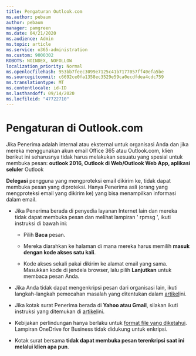 ```yaml
---
title: Pengaturan Outlook.com
ms.author: pebaum
author: pebaum
manager: pamgreen
ms.date: 04/21/2020
ms.audience: Admin
ms.topic: article
ms.service: o365-administration
ms.custom: 9000302
ROBOTS: NOINDEX, NOFOLLOW
localization_priority: Normal
ms.openlocfilehash: 953bb7feec3099e7125c41b7177057ff40efa5be
ms.sourcegitcommit: c6692ce0fa1358ec3529e59ca0ecdfdea4cdc759
ms.translationtype: MT
ms.contentlocale: id-ID
ms.lasthandoff: 09/14/2020
ms.locfileid: "47722710"
---
```

# <a name="settings-in-outlookcom"></a>Pengaturan di Outlook.com

Jika Penerima adalah internal atau eksternal untuk organisasi Anda dan jika mereka menggunakan akun email Office 365 atau Outlook.com, klien berikut ini seharusnya tidak harus melakukan sesuatu yang spesial untuk membuka pesan: **outlook 2016, Outlook di Web/Outlook Web App, aplikasi seluler** Outlook

**Delegasi** pengguna yang mengproteksi email dikirim ke, tidak dapat membuka pesan yang diproteksi. Hanya Penerima asli (orang yang mengproteksi email yang dikirim ke) yang bisa menampilkan informasi dalam email.

- Jika Penerima berada di penyedia layanan Internet lain dan mereka &nbsp; tidak dapat membuka pesan dan melihat lampiran ' rpmsg ', ikuti instruksi di bawah ini:
    
    - Pilih **Baca** pesan.
    
    - Mereka diarahkan ke halaman di mana mereka harus memilih **masuk dengan kode akses satu kali**.
    
    - Kode akses sekali pakai dikirim ke alamat email yang sama. Masukkan kode di jendela browser, lalu pilih **Lanjutkan** untuk membaca pesan Anda.

- Jika Anda tidak dapat mengenkripsi pesan dari organisasi lain, ikuti langkah-langkah pemecahan masalah yang ditentukan dalam [artikel](https://support.office.com/article/known-issues-opening-irm-protected-emails-sent-from-users-in-other-office-365-organizations-0dec0593-a05d-4aa2-8445-9311ebab3164)ini.

- Jika kotak surat Penerima berada di **Yahoo atau Gmail**, silakan ikuti instruksi yang </span> ditemukan di [artikel](https://support.office.com/article/how-do-i-open-a-protected-message-1157a286-8ecc-4b1e-ac43-2a608fbf3098)ini.

- Kebijakan perlindungan hanya berlaku untuk [format file yang diketahui](https://docs.microsoft.com/azure/information-protection/rms-client/client-admin-guide-file-types). Lampiran OneDrive for Business tidak didukung untuk enkripsi.

- Kotak surat bersama **tidak dapat membuka pesan terenkripsi saat ini melalui klien apa pun**. 

